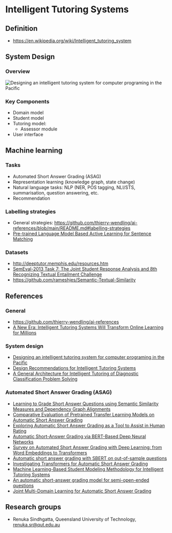#  Intelligent Tutoring Systems
## Definition
* https://en.wikipedia.org/wiki/Intelligent_tutoring_system

## System Design
### Overview
![Designing an intelligent tutoring system for computer programing in the Pacific](https://media.springernature.com/full/springer-static/image/art%3A10.1007%2Fs10639-021-10882-9/MediaObjects/10639_2021_10882_Fig2_HTML.png?as=webp "Designing an intelligent tutoring system for computer programing in the Pacific")
### Key Components
* Domain model
* Student model
* Tutoring model:
  * Assessor module
* User interface

## Machine learning
### Tasks
* Automated Short Answer Grading (ASAG)
* Representation learning (knowledge graph, state change)
* Natural language tasks: NLP (NER, POS tagging, NLI/STS, summarisation, question answering, etc.
* Recommendation
### Labelling strategies
* General strategies: https://github.com/thierry-wendling/ai-references/blob/main/README.md#labelling-strategies
* [Pre-trained Language Model Based Active Learning for Sentence Matching](https://aclanthology.org/2020.coling-main.130.pdf)
### Datasets
* http://deeptutor.memphis.edu/resources.htm
* [SemEval-2013 Task 7: The Joint Student Response Analysis and 8th Recognizing Textual Entailment Challenge](https://aclanthology.org/S13-2045.pdf)
* https://github.com/rameshjes/Semantic-Textual-Similarity

## References
### General
* https://github.com/thierry-wendling/ai-references
* [A New Era: Intelligent Tutoring Systems Will Transform Online Learning for Millions](https://arxiv.org/pdf/2203.03724.pdf)
### System design
* [Designing an intelligent tutoring system for computer programing in the Pacific](https://link.springer.com/article/10.1007/s10639-021-10882-9)
* [Design Recommendations for Intelligent Tutoring Systems](https://www.cmu.edu/roboticsacademy/Research/design_recommendations)
* [A General Architecture for Intelligent Tutoring of Diagnostic Classification Problem Solving](https://www.ncbi.nlm.nih.gov/pmc/articles/PMC1479898/)
### Automated Short Answer Grading (ASAG)
* [Learning to Grade Short Answer Questions using Semantic Similarity Measures and Dependency Graph Alignments](https://aclanthology.org/P11-1076.pdf)
* [Comparative Evaluation of Pretrained Transfer Learning Models on Automatic Short Answer Grading](https://arxiv.org/pdf/2009.01303.pdf)
* [Exploring Automatic Short Answer Grading as a Tool to Assist in Human Rating](https://link.springer.com/chapter/10.1007/978-3-030-52240-7_14)
* [Automatic Short-Answer Grading via BERT-Based Deep Neural Networks](https://ieeexplore.ieee.org/document/9779091)
* [Survey on Automated Short Answer Grading with Deep Learning: from Word Embeddings to Transformers](https://arxiv.org/pdf/2204.03503.pdf)
* [Automatic short answer grading with SBERT on out-of-sample questions](https://educationaldatamining.org/EDM2021/virtual/static/pdf/EDM21_paper_149.pdf)
* [Investigating Transformers for Automatic Short Answer Grading](https://www.ncbi.nlm.nih.gov/pmc/articles/PMC7334688/pdf/978-3-030-52240-7_Chapter_8.pdf)
* [Machine Learning-Based Student Modeling Methodology for Intelligent Tutoring Systems](https://ieeexplore.ieee.org/document/9779091)
* [An automatic short-answer grading model for semi-open-ended questions](https://www.tandfonline.com/doi/abs/10.1080/10494820.2019.1648300)
* [Joint Multi-Domain Learning for Automatic Short Answer Grading](https://arxiv.org/pdf/1902.09183.pdf)

## Research groups
* Renuka Sindhgatta, Queensland University of Technology, renuka.sr@qut.edu.au
